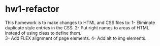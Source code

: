 # hw1-refactor
This homework is to make changes to HTML and CSS files to:
 1- Eliminate duplicate style entries in the CSS.
 2- Put right names to areas of HTML instead of using class to define them.  
 3- Add FLEX alignment of page elements.
 4- Add alt to img elements.
